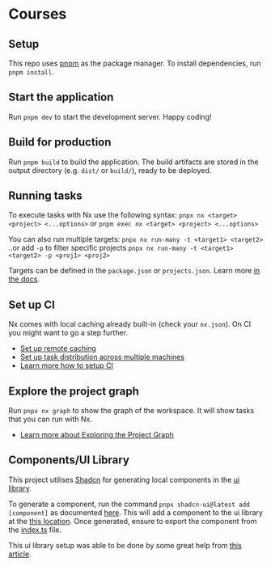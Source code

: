 # Courses

## Setup

This repo uses [pnpm](https://pnpm.io/) as the package manager. To install
dependencies, run `pnpm install`.

## Start the application

Run `pnpm dev` to start the development server. Happy coding!

## Build for production

Run `pnpm build` to build the application. The build artifacts are stored in the
output directory (e.g. `dist/` or `build/`), ready to be deployed.

## Running tasks

To execute tasks with Nx use the following syntax:
`pnpx nx <target> <project> <...options>` or
`pnpm exec nx <target> <project> <...options>`

You can also run multiple targets: `pnpx nx run-many -t <target1> <target2>`
..or add `-p` to filter specific projects
`pnpx nx run-many -t <target1> <target2> -p <proj1> <proj2>`

Targets can be defined in the `package.json` or `projects.json`. Learn more
[in the docs](https://nx.dev/features/run-tasks).

## Set up CI

Nx comes with local caching already built-in (check your `nx.json`). On CI you
might want to go a step further.

- [Set up remote caching](https://nx.dev/features/share-your-cache)
- [Set up task distribution across multiple machines](https://nx.dev/nx-cloud/features/distribute-task-execution)
- [Learn more how to setup CI](https://nx.dev/recipes/ci)

## Explore the project graph

Run `pnpx nx graph` to show the graph of the workspace. It will show tasks that
you can run with Nx.

- [Learn more about Exploring the Project Graph](https://nx.dev/core-features/explore-graph)

## Components/UI Library

This project utilises [Shadcn](https://ui.shadcn.com/) for generating local
components in the [ui library](./libs/ui-kit/ui/).

To generate a component, run the command `pnpx shadcn-ui@latest add [component]`
as documented [here](https://ui.shadcn.com/docs/cli). This will add a component
to the ui library at the [this location](./libs/ui-kit/ui/src/lib/ui/). Once
generated, ensure to export the component from the
[index.ts](./libs/ui-kit/ui/src/index.ts) file.

This ui library setup was able to be done by some great help from
[this article](https://blog.patrickvaler.ch/how-to-get-started-with-shadcn-ui-and-next-js-within-a-nx-monorepo-57908f48b4ef).
